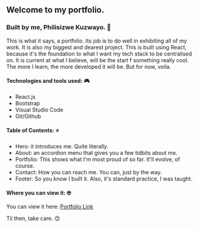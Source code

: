 ## Welcome to my portfolio.
### Built by me, Philisizwe Kuzwayo. 💚

This is what it says, a portfolio. 
Its job is to do well in exhibiting all of my work.
It is also my biggest and dearest project.
This is built using React, because it's the foundation to what I want my tech stack to be centralised on.
It is current at what I believe, will be the start f something really cool.
The more I learn, the more developed it will be. 
But for now, voila.

#### Technologies and tools used: 🎮
* React.js
* Bootstrap
* Visual Studio Code
* Git/Github

#### Table of Contents: ⭐
* Hero: it introduces me. Quite literally.
* About: an accordion menu that gives you a few tidbits about me.
* Portfolio: This shows what I'm most proud of so far. It'll evolve, of course.
* Contact: How you can reach me. You can, just by the way.
* Footer: So you know I built it. Also, it's standard practice, I was taught.

#### Where you can view it: 🤓
You can view it here:
[Portfolio Link](https://portfolio-ppk.netlify.app/)

Til then, take care. 😊
